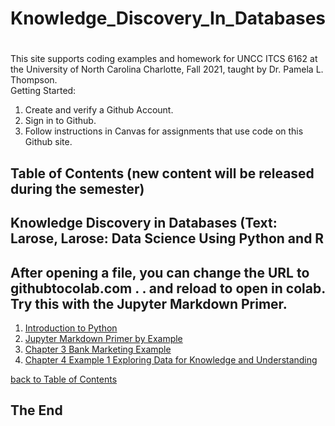 # Knowledge_Discovery_In_Databases
# 
This site supports coding examples and homework for UNCC ITCS 6162 at the University of North Carolina Charlotte, Fall 2021, taught by Dr. Pamela L. Thompson.<br>
Getting Started:<br>
1.  Create and verify a Github Account.<br>
2.  Sign in to Github.<br>
3.  Follow instructions in Canvas for assignments that use code on this Github site.<br>

<a name="toc"></a>
## Table of Contents  (new content will be released during the semester)
## Knowledge Discovery in Databases (Text: Larose, Larose: Data Science Using Python and R<br>
## After opening a file, you can change the URL to githubtocolab.com  . . and reload to open in colab. Try this with the Jupyter Markdown Primer.
1. <a href="https://github.com/profunccdata/Knowledge_Discovery_In_Databases/blob/main/Chap2_Intro_to_Python.ipynb">Introduction to Python</a>
2. <a href="https://github.com/profunccdata/Knowledge_Discovery_In_Databases/blob/main/Jupyter_Markdown_Primer.ipynb">Jupyter Markdown Primer by Example</a>
3. <a href="https://githubtocolab.com/profunccdata/Knowledge_Discovery_In_Databases/blob/main/Bank%20Marketing%20Data%20Preparation.ipynb">Chapter 3 Bank Marketing Example</a>
4. <a href="https://github.com/profunccdata/Knowledge_Discovery_In_Databases/blob/main/EDAIris.ipynb">Chapter 4 Example 1 Exploring Data for Knowledge and Understanding</a>

[ back to Table of Contents](#toc)
<br>

## The End
